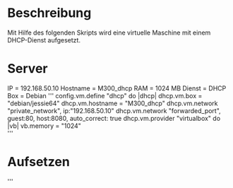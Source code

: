 # Beschreibung
Mit Hilfe des folgenden Skripts wird eine virtuelle Maschine mit einem DHCP-Dienst aufgesetzt.

# Server
IP = 192.168.50.10
Hostname = M300_dhcp
RAM = 1024 MB
Dienst = DHCP
Box = Debian
'''
config.vm.define "dhcp" do |dhcp|
    dhcp.vm.box = "debian/jessie64"
    dhcp.vm.hostname = "M300_dhcp"
    dhcp.vm.network "private_network", ip:"192.168.50.10" 
	dhcp.vm.network "forwarded_port", guest:80, host:8080, auto_correct: true
	dhcp.vm.provider "virtualbox" do |vb|
	  vb.memory = "1024"  
'''

# Aufsetzen
'''



```

```
